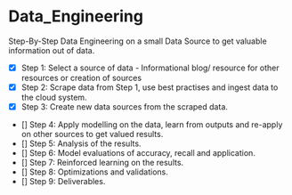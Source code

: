 # Data_Engineering

Step-By-Step Data Engineering on a small Data Source to get valuable information out of data.

- [x] Step 1: Select a source of data - Informational blog/ resource for other resources or creation of sources
- [x] Step 2: Scrape data from Step 1, use best practises and ingest data to the cloud system.
- [x] Step 3: Create new data sources from the scraped data.
- [] Step 4: Apply modelling on the data, learn from outputs and re-apply on other sources to get valued results.
- [] Step 5: Analysis of the results. 
- [] Step 6: Model evaluations of accuracy, recall and application.
- [] Step 7: Reinforced learning on the results. 
- [] Step 8: Optimizations and validations.
- [] Step 9: Deliverables.

